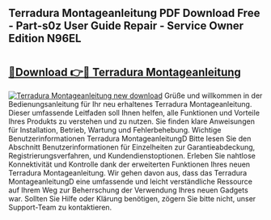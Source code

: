 ## Terradura Montageanleitung PDF Download Free - Part-s0z User Guide Repair - Service Owner Edition N96EL

# <h2><a href="http://df6ezi.blite.top/?on=Terradura+Montageanleitung">🔗Download 👉🔴 Terradura Montageanleitung</a></h2>

[![Terradura Montageanleitung new download](https://i.imgur.com/lujVjoI.png)](http://df6ezi.blite.top/?on=Terradura+Montageanleitung)
Grüße und willkommen in der Bedienungsanleitung für Ihr neu erhaltenes Terradura Montageanleitung. Dieser umfassende Leitfaden soll Ihnen helfen, alle Funktionen und Vorteile Ihres Produkts zu verstehen und zu nutzen. Sie finden klare Anweisungen für Installation, Betrieb, Wartung und Fehlerbehebung. Wichtige Benutzerinformationen Terradura MontageanleitungD Bitte lesen Sie den Abschnitt Benutzerinformationen für Einzelheiten zur Garantieabdeckung, Registrierungsverfahren, und Kundendienstoptionen. Erleben Sie nahtlose Konnektivität und Kontrolle dank der erweiterten Funktionen Ihres neuen Terradura Montageanleitung. Wir gehen davon aus, dass das Terradura MontageanleitungD eine umfassende und leicht verständliche Ressource auf Ihrem Weg zur Beherrschung der Verwendung Ihres neuen Gadgets war. Sollten Sie Hilfe oder Klärung benötigen, zögern Sie bitte nicht, unser Support-Team zu kontaktieren.
